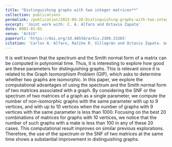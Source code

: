 ```yaml
---
title: "Distinguishing graphs with two integer matrices**"
collection: publications
permalink: /publication/2023-09-26-Distinguishing-graphs-with-two-integer-matrices
excerpt: 'Joint work with: C. A. Alfaro and Octavio Zapata'
date: 0001-01-01
venue: 'ArXiV'
paperurl: 'https://doi.org/10.48550/arXiv.2309.15365'
citation: 'Carlos A. Alfaro, Ralihe R. Villagrán and Octavio Zapata. &quot;Distinguishing graphs with two integer matrices.&quot; <i>	arXiv:2309.15365</i>. (2023)'
---
```


It is well known that the spectrum and the Smith normal form of a matrix can be computed in polynomial time. Thus, it is interesting to explore how good are these parameters for distinguishing graphs. This is relevant since it is related to the Graph Isomorphism Problem (GIP), which asks to determine whether two graphs are isomorphic. In this paper, we explore the computational advantages of using the spectrum and the Smith normal form of two matrices associated with a graph. By considering the SNF or the spectrum of two matrices of a graph as a single parameter, we compute the number of non-isomorphic graphs with the same parameter with up to 9 vertices, and with up to 10 vertices when the number of graphs with 9 vertices with the same parameter is less than 1000. Focusing on the best 20 combinations of matrices for graphs with 10 vertices, we notice that the number of such graphs with a mate is less than 100 in any of these 20 cases. This computational result improves on similar previous explorations. Therefore, the use of the spectrum or the SNF of two matrices at the same time shows a substantial improvement in distinguishing graphs.
